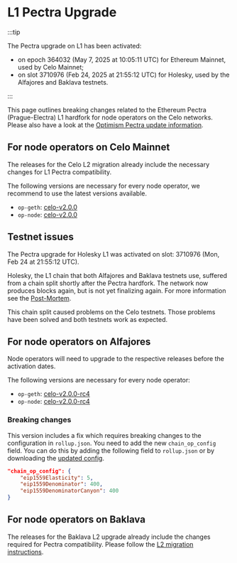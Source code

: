 # L1 Pectra Upgrade

:::tip

The Pectra upgrade on L1 has been activated:

- on epoch 364032 (May 7, 2025 at 10:05:11 UTC) for Ethereum Mainnet, used by Celo Mainnet;
- on slot 3710976 (Feb 24, 2025 at 21:55:12 UTC) for Holesky, used by the Alfajores and Baklava testnets.

:::

This page outlines breaking changes related to the Ethereum Pectra (Prague-Electra) L1 hardfork for node operators on the Celo networks. Please also have a look at the [Optimism Pectra update information](https://docs.optimism.io/notices/pectra-changes).

## For node operators on Celo Mainnet

The releases for the Celo L2 migration already include the necessary changes for L1 Pectra compatibility.

The following versions are necessary for every node operator, we recommend to use the latest versions available.

* `op-geth`: [celo-v2.0.0](https://github.com/celo-org/op-geth/releases/tag/celo-v2.0.0)
* `op-node`: [celo-v2.0.0](https://github.com/celo-org/optimism/releases/tag/celo-v2.0.0)

## Testnet issues

The Pectra upgrade for Holesky L1 was activated on slot: 3710976 (Mon, Feb 24 at 21:55:12 UTC).

Holesky, the L1 chain that both Alfajores and Baklava testnets use, suffered from a chain split shortly after the Pectra hardfork. The network now produces blocks again, but is not yet finalizing again. For more information see the [Post-Mortem](https://github.com/ethereum/pm/blob/master/Pectra/holesky-postmortem.md).

This chain split caused problems on the Celo testnets. Those problems have been solved and both testnets work as expected.

## For node operators on Alfajores

Node operators will need to upgrade to the respective releases before the activation dates.

The following versions are necessary for every node operator:

* `op-geth`: [celo-v2.0.0-rc4](https://github.com/celo-org/op-geth/releases/tag/celo-v2.0.0-rc4)
* `op-node`: [celo-v2.0.0-rc4](https://github.com/celo-org/optimism/releases/tag/celo-v2.0.0-rc4)

### Breaking changes

This version includes a fix which requires breaking changes to the configuration in `rollup.json`. You need to add the new `chain_op_config` field. You can do this by adding the following field to `rollup.json` or by downloading the [updated config](https://storage.googleapis.com/cel2-rollup-files/alfajores/rollup.json).

```json
"chain_op_config": {
	"eip1559Elasticity": 5,
	"eip1559Denominator": 400,
	"eip1559DenominatorCanyon": 400
}
```

## For node operators on Baklava

The releases for the Baklava L2 upgrade already include the changes required for Pectra compatibility. Please follow the [L2 migration instructions](./l2-migration.md).
